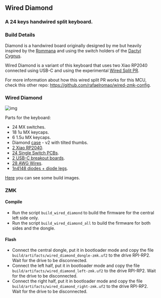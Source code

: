 ## Wired Diamond
### A 24 keys handwired split keyboard.

### Build Details

Diamond is a handwired board originally designed by me but heavily inspired by the [Rommana](https://github.com/AlaaSaadAbdo/Rommana) and using the switch holders of the [Dactyl Cygnus](https://github.com/juhakaup/keyboards).

Wired Diamond is a variant of this keyboard that uses two Xiao RP2040 connected using USB-C and using the experimental [Wired Split PR](https://github.com/zmkfirmware/zmk/pull/2080).

For more information about how this wired split PR works for this MCU, check this other repo: https://github.com/rafaelromao/wired-zmk-config.

### Wired Diamond
![img](../../../../../../../img/wired-diamond/wired-diamond.jpeg)

Parts for the keyboard:
- 24 MX switches.
- 18 1u MX keycaps.
- 6 1.5u MX keycaps.
- Diamond [case](../../../../../../../stls/Diamond) - v2 with tilted thumbs.
- [2 Xiao RP2040](https://www.aliexpress.com/item/1005006987582110.html).
- [24 Single Switch PCBs](https://keycapsss.com/keyboard-parts/pcbs/173/mxledbit-single-switch-pcb-mx-choc-hot-swap-socket).
- [2 USB-C breakout boards](https://www.aliexpress.com/item/1005006047462864.html).
- [28 AWG Wires](https://www.aliexpress.com/item/1005006249194665.html).
- [1n4148 diodes + diode legs](https://www.aliexpress.com/item/1005003540554760.html).

[Here](../../../../../../../docs/builds/wired-diamond.md) you can see some build images.

### ZMK

#### Compile

- Run the script `build_wired_diamond` to build the firmware for the central left side only.
- Run the script `build_wired_diamond_all` to build the firmware for both sides and the dongle.

#### Flash

- Connect the central dongle, put it in bootloader mode and copy the file `build/artifacts/wired_diamond_dongle-zmk.uf2` to the drive RPI-RP2. Wait for the drive to be disconnected.
- Connect the left half, put it in bootloader mode and copy the file `build/artifacts/wired_diamond_left-zmk.uf2` to the drive RPI-RP2. Wait for the drive to be disconnected.
- Connect the right half, put it in bootloader mode and copy the file `build/artifacts/wired_diamond_right-zmk.uf2` to the drive RPI-RP2. Wait for the drive to be disconnected.